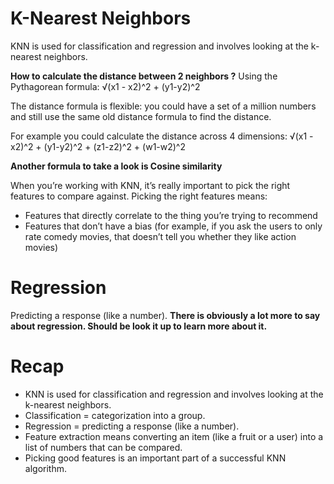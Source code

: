 # K-Nearest Neighbors

KNN is used for classification and regression and involves looking at the k-nearest neighbors.

**How to calculate the distance between 2 neighbors ?**
Using the Pythagorean formula:
√(x1 - x2)^2 + (y1-y2)^2

The distance formula is flexible: you could have a set of a million numbers and still use the same old distance formula to find the distance.

For example you could calculate the distance across 4 dimensions:
√(x1 - x2)^2 + (y1-y2)^2 + (z1-z2)^2 + (w1-w2)^2

**Another formula to take a look is Cosine similarity**

When you’re working with KNN, it’s really important to pick the right features to compare against. Picking the right features means:
- Features that directly correlate to the thing you’re trying to recommend
- Features that don’t have a bias (for example, if you ask the users to only rate comedy movies, that doesn’t tell you whether they like action movies)

# Regression

Predicting a response (like a number).
**There is obviously a lot more to say about regression. Should be look it up to learn more about it.**

# Recap

- KNN is used for classification and regression and involves looking at the k-nearest neighbors.
- Classification = categorization into a group.
- Regression = predicting a response (like a number).
- Feature extraction means converting an item (like a fruit or a user) into a list of numbers that can be compared.
- Picking good features is an important part of a successful KNN algorithm.
